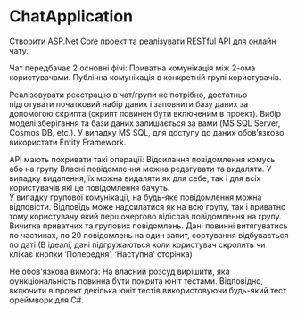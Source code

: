 # ChatApplication

Створити ASP.Net Core проект та реалізувати RESTful API для онлайн чату. 

Чат передбачає 2 основні фічі:
Приватна комунікація між 2-ома користувачами.
Публічна комунікація в конкретній групі користувачів. 

Реалізовувати реєстрацію в чат/групи не потрібно, достатньо підготувати початковий набір даних 
і заповнити базу даних за допомогою скрипта (скрипт повинен бути включеним в проект).
Вибір моделі зберігання та бази даних залишається за вами (MS SQL Server, Cosmos DB, etc.).
У випадку MS SQL, для доступу до даних обов’язково використати Entity Framework.

API мають покривати такі операції:
Відсилання повідомлення комусь або на групу
Власні повідомлення можна редагувати та видаляти. 
У випадку видалення, їх можна видаляти як для себе, так і для всіх користувачів
які це повідомлення бачуть.    
У випадку групової комунікації, на будь-яке повідомлення можна відповісти.
Відповідь може надсилатися як на всю групу, так і приватно тому користувачу 
який першочергово відіслав повідомлення на групу.     
Вичитка приватних та групових повідомлень. Дані повинні витягуватись по частинах,
по 20 повідомлень на один запит, сортування відбувається по даті
(В ідеалі, дані підгружаються коли користувач скролить чи клікає кнопки ‘Попередня’, ‘Наступна’ сторінка) 

Не обов'язкова вимога:
На власний розсуд вирішити, яка функціональність повинна бути покрита юніт тестами.
Відповідно, включити в проект декілька юніт тестів використовуючи будь-який тест фреймворк для C#.
